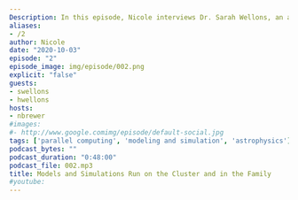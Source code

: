 ```yaml
---
Description: In this episode, Nicole interviews Dr. Sarah Wellons, an astrophysicist who uses HPC resources to run massive simulations of galaxy formation, and her mother, Dr. Helen Wellons, a retired ceimical engineer who used parallel computing to deploy computational modeling applications to optimize real-time refinery operations at ExxonMobile.
aliases:
- /2
author: Nicole
date: "2020-10-03"
episode: "2"
episode_image: img/episode/002.png
explicit: "false"
guests:
- swellons
- hwellons
hosts:
- nbrewer
#images:
#- http://www.google.comimg/episode/default-social.jpg
tags: ['parallel computing', 'modeling and simulation', 'astrophysics']
podcast_bytes: ""
podcast_duration: "0:48:00"
podcast_file: 002.mp3
title: Models and Simulations Run on the Cluster and in the Family
#youtube: 
---
```


